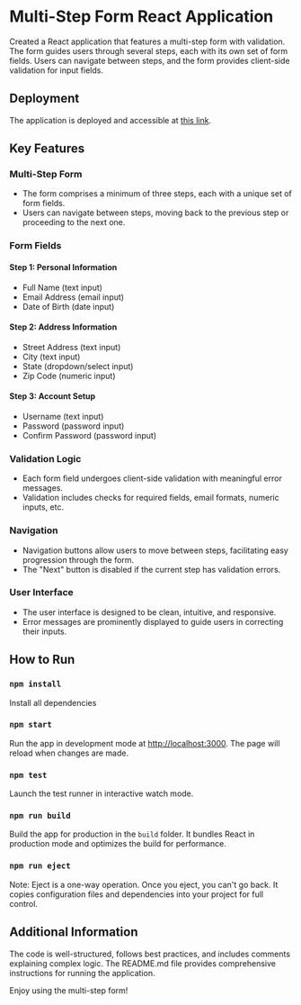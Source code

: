 # Multi-Step Form React Application

Created a React application that features a multi-step form with validation. The form guides users through several steps, each with its own set of form fields. Users can navigate between steps, and the form provides client-side validation for input fields.

## Deployment

The application is deployed and accessible at [this link](https://65ad12e57f62d859a9ed7b04--startling-lokum-44b2e2.netlify.app/).

## Key Features

### Multi-Step Form

- The form comprises a minimum of three steps, each with a unique set of form fields.
- Users can navigate between steps, moving back to the previous step or proceeding to the next one.

### Form Fields

#### Step 1: Personal Information

- Full Name (text input)
- Email Address (email input)
- Date of Birth (date input)

#### Step 2: Address Information

- Street Address (text input)
- City (text input)
- State (dropdown/select input)
- Zip Code (numeric input)

#### Step 3: Account Setup

- Username (text input)
- Password (password input)
- Confirm Password (password input)

### Validation Logic

- Each form field undergoes client-side validation with meaningful error messages.
- Validation includes checks for required fields, email formats, numeric inputs, etc.

### Navigation

- Navigation buttons allow users to move between steps, facilitating easy progression through the form.
- The "Next" button is disabled if the current step has validation errors.

### User Interface

- The user interface is designed to be clean, intuitive, and responsive.
- Error messages are prominently displayed to guide users in correcting their inputs.

## How to Run

### `npm install`

Install all dependencies

### `npm start`

Run the app in development mode at [http://localhost:3000](http://localhost:3000). The page will reload when changes are made.

### `npm test`

Launch the test runner in interactive watch mode.

### `npm run build`

Build the app for production in the `build` folder. It bundles React in production mode and optimizes the build for performance.

### `npm run eject`

Note: Eject is a one-way operation. Once you eject, you can't go back. It copies configuration files and dependencies into your project for full control.

## Additional Information

The code is well-structured, follows best practices, and includes comments explaining complex logic. The README.md file provides comprehensive instructions for running the application.

Enjoy using the multi-step form!
